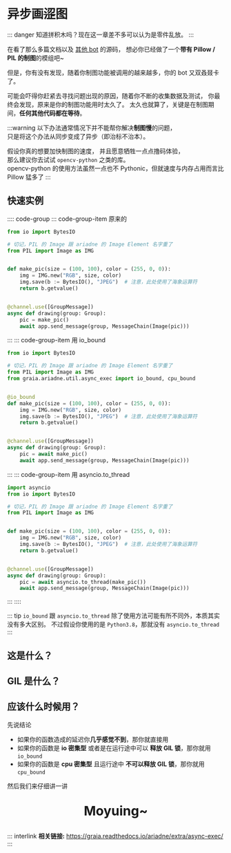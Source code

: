 # 异步画~~涩~~图

::: danger
知道拼积木吗？现在这一章差不多可以认为是零件乱放。
:::

在看了那么多篇文档以及 [其他 bot](/appendix/awesome_bot.md) 的源码，
想必你已经做了一个**带有 Pillow / PIL 的制图**的模组吧~

但是，你有没有发现，随着你制图功能被调用的越来越多，你的 bot 又双叒叕卡了。

可能会吓得你赶紧去寻找问题出现的原因，随着你不断的收集数据及测试，
你最终会发现，原来是你的制图功能用时太久了。
太久也就算了，关键是在制图期间，**任何其他代码都在等待**。

:::warning
以下办法通常情况下并不能帮你解决**制图慢**的问题，  
只是将这个办法从同步变成了异步（即治标不治本）。

假设你真的想要加快制图的速度，
并且愿意牺牲一点点撸码体验，  
那么建议你去试试 `opencv-python` 之类的库。<br /><Curtain> opencv-python 的使用方法虽然一点也不 Pythonic，但就速度与内存占用而言比 Pillow 猛多了</Curtain>
:::

## 快速实例

:::: code-group
::: code-group-item 原来的

```python
from io import BytesIO

# 切记，PIL 的 Image 跟 ariadne 的 Image Element 名字重了
from PIL import Image as IMG


def make_pic(size = (100, 100), color = (255, 0, 0)):
    img = IMG.new("RGB", size, color)
    img.save(b := BytesIO(), "JPEG")  # 注意，此处使用了海象运算符
    return b.getvalue()


@channel.use([GroupMessage])
async def drawing(group: Group):
    pic = make_pic()
    await app.send_message(group, MessageChain(Image(pic)))

```

:::
::: code-group-item 用 io_bound

```python
from io import BytesIO

# 切记，PIL 的 Image 跟 ariadne 的 Image Element 名字重了
from PIL import Image as IMG
from graia.ariadne.util.async_exec import io_bound, cpu_bound


@io_bound
def make_pic(size = (100, 100), color = (255, 0, 0)):
    img = IMG.new("RGB", size, color)
    img.save(b := BytesIO(), "JPEG")  # 注意，此处使用了海象运算符
    return b.getvalue()


@channel.use([GroupMessage])
async def drawing(group: Group):
    pic = await make_pic()
    await app.send_message(group, MessageChain(Image(pic)))
```

:::
::: code-group-item 用 asyncio.to_thread

```python
import asyncio
from io import BytesIO

# 切记，PIL 的 Image 跟 ariadne 的 Image Element 名字重了
from PIL import Image as IMG


def make_pic(size = (100, 100), color = (255, 0, 0)):
    img = IMG.new("RGB", size, color)
    img.save(b := BytesIO(), "JPEG")  # 注意，此处使用了海象运算符
    return b.getvalue()


@channel.use([GroupMessage])
async def drawing(group: Group):
    pic = await asyncio.to_thread(make_pic())
    await app.send_message(group, MessageChain(Image(pic)))
```

:::
::::

::: tip
`io_bound` 跟 `asyncio.to_thread` 除了使用方法可能有所不同外，本质其实没有多大区别。
不过假设你使用的是 `Python3.8`，那就没有 `asyncio.to_thread`
:::

## 这是什么？

## GIL 是什么？

## 应该什么时候用？

先说结论

- 如果你的函数造成的延迟你**几乎感觉不到**，那你就直接用
- 如果你的函数是 **io 密集型** 或者是在运行途中可以 **释放 GIL 锁**，那你就用 `io_bound`
- 如果你的函数是 **cpu 密集型** 且运行途中 **不可以释放 GIL 锁**，那你就用 `cpu_bound`

然后我们来仔细讲一讲

<p align="center" style="font-size: 30px"><strong>Moyuing~</strong></p>

<Loading></Loading>

::: interlink
**相关链接:** <https://graia.readthedocs.io/ariadne/extra/async-exec/>
:::
